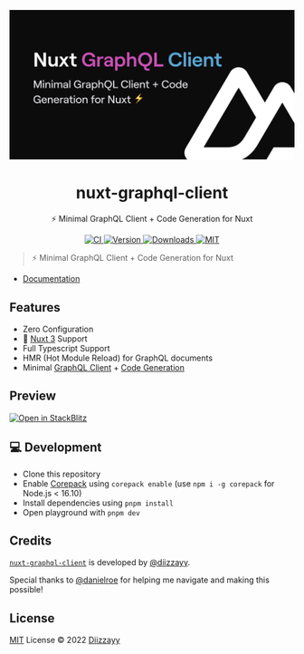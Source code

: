 [![nuxt-graphql-client](./docs/public/cover.png)](https://nuxt-graphql-client.web.app)

<h1 align="center">nuxt-graphql-client</h1>

<p align="center">⚡️ Minimal GraphQL Client + Code Generation for Nuxt</p>

<p align="center">
  <a href="https://github.com/diizzayy/nuxt-graphql-client/actions?query=branch%3Amain+event%3Apush">
    <img alt="CI" src="https://github.com/diizzayy/nuxt-graphql-client/actions/workflows/ci.yml/badge.svg?branch=main"/>
  </a>
  
  <a href="https://npmjs.com/package/nuxt-graphql-client">
      <img alt="Version" src="https://img.shields.io/npm/v/nuxt-graphql-client?color=blue&style=flat-square"/>
  </a>
  
  <a href="https://npmjs.com/package/nuxt-graphql-client">
      <img alt="Downloads" src="https://img.shields.io/npm/dt/nuxt-graphql-client?color=blue&style=flat-square"/>
  </a>
  
  <a href="https://opensource.org/licenses/MIT">
      <img alt="MIT" src="https://img.shields.io/badge/License-MIT-blue.svg?style=flat-square"/>
  </a>
</p>

> ⚡️ Minimal GraphQL Client + Code Generation for Nuxt

- [Documentation](https://nuxt-graphql-client.web.app)

## Features

- Zero Configuration
- 🚀 [Nuxt 3](https://v3.nuxtjs.org) Support
- Full Typescript Support
- HMR (Hot Module Reload) for GraphQL documents
- Minimal [GraphQL Client](https://github.com/prisma-labs/graphql-request#graphql-request) + [Code Generation](https://www.graphql-code-generator.com/)

## Preview

[![Open in StackBlitz](https://developer.stackblitz.com/img/open_in_stackblitz.svg)](https://stackblitz.com/edit/nuxt-graphql)

## 💻 Development

- Clone this repository
- Enable [Corepack](https://github.com/nodejs/corepack) using `corepack enable` (use `npm i -g corepack` for Node.js < 16.10)
- Install dependencies using `pnpm install`
- Open playground with `pnpm dev`

## Credits

[`nuxt-graphql-client`](#nuxt-graphql-client) is developed by [@diizzayy](https://github.com/diizzayy).

Special thanks to [@danielroe](https://github.com/danielroe) for helping me navigate and making this possible!

## License

[MIT](./LICENSE) License © 2022 [Diizzayy](https://github.com/diizzayy)
